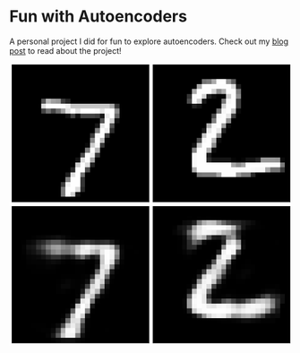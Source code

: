 # Fun with Autoencoders

A personal project I did for fun to explore autoencoders. Check out my <a href="https://williambidle.github.io/programming-projects/2022/12/06/Fun-with-Autoencoders.html" target = "_blank">blog post</a> to read about the project!

![](https://github.com/WilliamBidle/Fun-with-Autoencoders/blob/master/Autoencoder.png)
